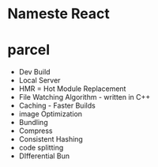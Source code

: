 # Nameste React 


# parcel
- Dev Build
- Local Server
- HMR = Hot Module Replacement
- File Watching Algorithm - written in C++
- Caching - Faster Builds
- image Optimization
- Bundling
- Compress
- Consistent Hashing
- code splitting
- DIfferential Bun